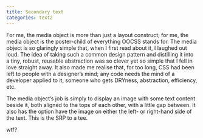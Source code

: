 ```yaml
---
title: Secondary text
categories: text2
---
```


For me, the media object is more than just a layout construct; for me, the media object is the poster-child of everything OOCSS stands for. The media object is so glaringly simple that, when I first read about it, I laughed out loud. The idea of taking such a common design pattern and distilling it into a tiny, robust, reusable abstraction was so clever yet so simple that I fell in love straight away. It also made me realise that, for too long, CSS had been left to people with a designer’s mind; any code needs the mind of a developer applied to it, someone who gets DRYness, abstraction, efficiency, etc.

The media object’s job is simply to display an image with some text content beside it, both aligned to the tops of each other, with a little gap between. It also has the option have the image on either the left- or right-hand side of the text. This is the SRP to a tee.

wtf?